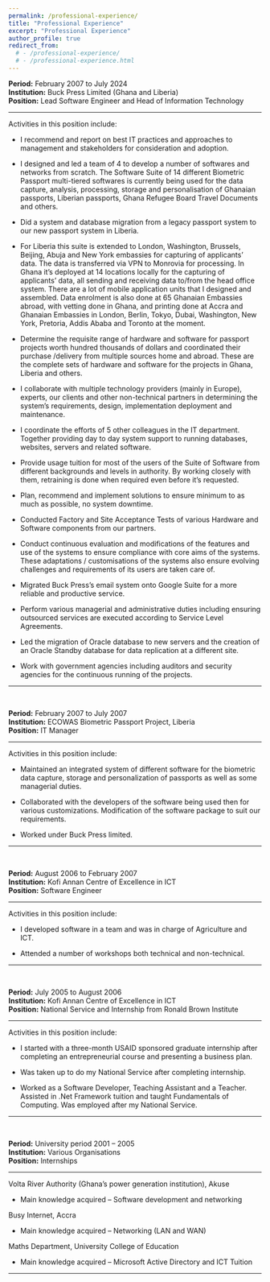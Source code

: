 ```yaml
---
permalink: /professional-experience/
title: "Professional Experience"
excerpt: "Professional Experience"
author_profile: true
redirect_from: 
  # - /professional-experience/
  # - /professional-experience.html
---
```

**Period:** February 2007 to July 2024   
**Institution:** Buck Press Limited (Ghana and Liberia)   
**Position:** Lead Software Engineer and Head of Information Technology  

---   
Activities in this position include:   
- I recommend and report on best IT practices and approaches to management and stakeholders for consideration and adoption. 

- I designed and led a team of 4 to develop a number of softwares and networks from scratch. The Software Suite of 14 different Biometric Passport multi-tiered softwares is currently being used for the data capture, analysis, processing, storage and personalisation of Ghanaian passports, Liberian passports, Ghana Refugee Board Travel Documents and others. 

- Did a system and database migration from a legacy passport system to our new passport system in Liberia.

- For Liberia this suite is extended to London, Washington, Brussels, Beijing, Abuja and New York embassies for capturing of applicants’ data. The data is transferred via VPN to Monrovia for processing. In Ghana it’s deployed at 14 locations locally for the capturing of applicants’ data, all sending and receiving data to/from the head office system. There are a lot of mobile application units that I designed and assembled. Data enrolment is also done at 65 Ghanaian Embassies abroad, with vetting done in Ghana, and printing done at Accra and Ghanaian Embassies in London, Berlin, Tokyo, Dubai, Washington, New York, Pretoria, Addis Ababa and Toronto at the moment.

- Determine the requisite range of hardware and software for passport projects worth hundred thousands of dollars and coordinated their purchase /delivery from multiple sources home and abroad. These are the complete sets of hardware and software for the projects in Ghana, Liberia and others.

- I collaborate with multiple technology providers (mainly in Europe), experts, our clients and other non-technical partners in determining the system’s requirements, design, implementation deployment and maintenance. 

- I coordinate the efforts of 5 other colleagues in the IT department. Together providing day to day system support to running databases, websites, servers and related software.

- Provide usage tuition for most of the users of the Suite of Software from different backgrounds and levels in authority. By working closely with them, retraining is done when required even before it’s requested.

- Plan, recommend and implement solutions to ensure minimum to as much as possible, no system downtime.

- Conducted Factory and Site Acceptance Tests of various Hardware and Software components from our partners.

- Conduct continuous evaluation and modifications of the features and use of the systems to ensure compliance with core aims of the systems. These adaptations / customisations of the systems also ensure evolving challenges and requirements of its users are taken care of.

- Migrated Buck Press’s email system onto Google Suite for a more reliable and productive service.

- Perform various managerial and administrative duties including ensuring outsourced services are executed according to Service Level Agreements.

- Led the migration of Oracle database to new servers and the creation of an Oracle Standby database for data replication at a different site.

- Work with government agencies including auditors and security agencies for the continuous running of the projects.

---

<br >

**Period:** February 2007 to July 2007   
**Institution:** ECOWAS Biometric Passport Project, Liberia   
**Position:** IT Manager  

---   
Activities in this position include:   
- Maintained an integrated system of different software for the biometric data capture, storage and personalization of passports as well as some managerial duties. 

- Collaborated with the developers of the software being used then for various customizations. Modification of the software package to suit our requirements. 

- Worked under Buck Press limited.

---

<br >


**Period:** August 2006 to February 2007   
**Institution:** Kofi Annan Centre of Excellence in ICT   
**Position:** Software Engineer     

---   
Activities in this position include:   
- I developed software in a team and was in charge of Agriculture and ICT. 

- Attended a number of workshops both technical and non-technical.

---

<br >


**Period:** July 2005 to August 2006   
**Institution:** Kofi Annan Centre of Excellence in ICT   
**Position:** National Service and Internship from Ronald Brown Institute  

---   
Activities in this position include:   
- I started with a three-month USAID sponsored graduate internship after completing an entrepreneurial course and presenting a business plan.

- Was taken up to do my National Service after completing internship. 

- Worked as a Software Developer, Teaching Assistant and a Teacher. Assisted in .Net Framework tuition and taught Fundamentals of Computing. Was employed after my National Service.

---

<br >


**Period:** University period 2001 – 2005   
**Institution:** Various Organisations   
**Position:** Internships     

---   

Volta River Authority (Ghana’s power generation institution), Akuse
-	Main knowledge acquired – Software development and networking

Busy Internet, Accra
-	Main knowledge acquired – Networking (LAN and WAN)

Maths Department, University College of Education
-	Main knowledge acquired – Microsoft Active Directory and ICT Tuition

---